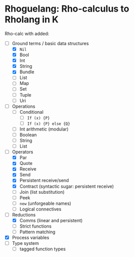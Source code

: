 # Rhoguelang: Rho-calculus to Rholang in K

Rho-calc with added:
- [ ] Ground terms / basic data structures
  - [x] `Nil`
  - [x] Bool
  - [x] Int
  - [x] String
  - [x] Bundle
  - [ ] List
  - [ ] Map
  - [ ] Set
  - [ ] Tuple
  - [ ] Uri
- [ ] Operations
  - [ ] Conditional
    - [ ] `If (x) {P}`
    - [ ] `If (x) {P} else {Q}`
  - [ ] Int arithmetic (modular)
  - [ ] Boolean
  - [ ] String
  - [ ] List
- [ ] Operators
  - [x] Par
  - [x] Quote
  - [x] Receive
  - [x] Send
  - [x] Persistent receive/send
  - [x] Contract (syntactic sugar: persistent receive)
  - [ ] Join (list substitution)
  - [ ] Peek
  - [ ] `new` (unforgeable names)
  - [ ] Logical connectives
- [ ] Reductions
  - [x] Comms (linear and persistent)
  - [ ] Strict functions
  - [ ] Pattern matching
- [x] Process variables
- [ ] Type system
  - [ ] tagged function types
